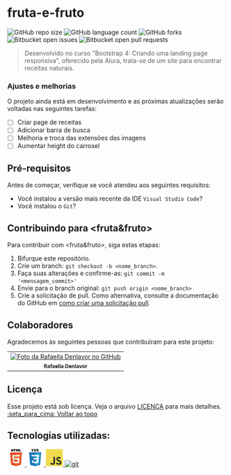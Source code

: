 # fruta-e-fruto

![GitHub repo size](https://img.shields.io/github/repo-size/rafa-denlavor/fruta-e-fruto?style=for-the-badge)
![GitHub language count](https://img.shields.io/github/languages/count/rafa-denlavor/fruta-e-fruto?style=for-the-badge)
![GitHub forks](https://img.shields.io/github/forks/rafa-denlavor/fruta-e-fruto?style=for-the-badge)
![Bitbucket open issues](https://img.shields.io/bitbucket/issues/rafa-denlavor/fruta-e-fruto?style=for-the-badge)
![Bitbucket open pull requests](https://img.shields.io/bitbucket/pr-raw/rafa-denlavor/fruta-e-fruto?style=for-the-badge)

> Desenvolvido no curso "Bootstrap 4: Criando uma landing page responsiva", oferecido pela Alura, trata-se de um site para encontrar receitas naturais.

### Ajustes e melhorias
O projeto ainda está em desenvolvimento e as próximas atualizações serão voltadas nas seguintes tarefas:
- [ ] Criar page de receitas
- [ ] Adicionar barra de busca
- [ ] Melhoria e troca das extensões das imagens
- [ ] Aumentar height do carrosel
## Pré-requisitos
Antes de começar, verifique se você atendeu aos seguintes requisitos:
* Você instalou a versão mais recente da IDE `Visual Studio Code`?
* Você instalou o `Git`?
## Contribuindo para <fruta&fruto>
Para contribuir com <fruta&fruto>, siga estas etapas:
1. Bifurque este repositório.
2. Crie um branch: `git checkout -b <nome_branch>`.
3. Faça suas alterações e confirme-as: `git commit -m '<mensagem_commit>'`
4. Envie para o branch original: `git push origin <nome_branch>`
5. Crie a solicitação de pull.
Como alternativa, consulte a documentação do GitHub em [como criar uma solicitação pull](https://help.github.com/en/github/collaborating-with-issues-and-pull-requests/creating-a-pull-request).
## Colaboradores
Agradecemos às seguintes pessoas que contribuíram para este projeto:
<table>
  <tr>
    <td align="center">
      <a href="https://rafa-denlavor.github.io/fruta-e-fruto/#">
        <img src="https://avatars.githubusercontent.com/u/70455070?v=4" width="100px;" alt="Foto da Rafaella Denlavor no GitHub"/><br>
        <sub>
          <b>Rafaella Denlavor</b>
        </sub>
      </a>
    </td>
  </tr>
</table>

## Licença
Esse projeto está sob licença. Veja o arquivo [LICENÇA](LICENSE.md) para mais detalhes.
[:seta_para_cima: Voltar ao topo](#fruta-e-fruto)<br>

## Tecnologias utilizadas: 
<p align="left">   <a href="https://www.w3.org/html/" target="_blank"> <img src="https://raw.githubusercontent.com/devicons/devicon/master/icons/html5/html5-original-wordmark.svg" alt="html5" width="40" height="40"/> </a>
<a href="https://www.w3schools.com/css/" target="_blank"> <img src="https://raw.githubusercontent.com/devicons/devicon/master/icons/css3/css3-original-wordmark.svg" alt="css3" width="40" height="40"/> </a>
<a href="https://developer.mozilla.org/en-US/docs/Web/JavaScript" target="_blank"> <img src="https://raw.githubusercontent.com/devicons/devicon/master/icons/javascript/javascript-original.svg" alt="javascript" width="40" height="40"/> </a>
<a href="https://git-scm.com/" target="_blank"> <img src="https://www.vectorlogo.zone/logos/git-scm/git-scm-icon.svg" alt="git" width="40" height="40"/> </a>  </p>